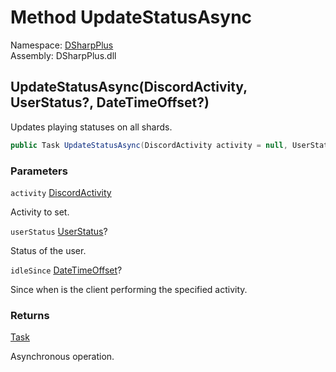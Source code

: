 # Method UpdateStatusAsync

Namespace: [DSharpPlus](DSharpPlus.md)  
Assembly: DSharpPlus.dll

## <a id="DSharpPlus_DiscordShardedClient_UpdateStatusAsync_DSharpPlus_Entities_DiscordActivity_System_Nullable_DSharpPlus_Entities_UserStatus__System_Nullable_System_DateTimeOffset__"></a>UpdateStatusAsync\(DiscordActivity, UserStatus?, DateTimeOffset?\)

Updates playing statuses on all shards.

```csharp
public Task UpdateStatusAsync(DiscordActivity activity = null, UserStatus? userStatus = null, DateTimeOffset? idleSince = null)
```

### Parameters

`activity` [DiscordActivity](DSharpPlus.Entities.DiscordActivity.md)

Activity to set.

`userStatus` [UserStatus](DSharpPlus.Entities.UserStatus.md)?

Status of the user.

`idleSince` [DateTimeOffset](https://learn.microsoft.com/dotnet/api/system.datetimeoffset)?

Since when is the client performing the specified activity.

### Returns

[Task](https://learn.microsoft.com/dotnet/api/system.threading.tasks.task)

Asynchronous operation.

